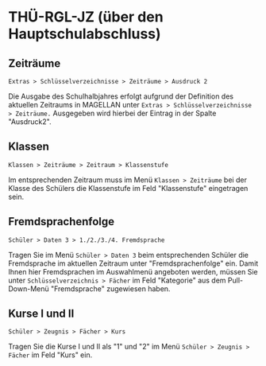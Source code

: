 ﻿# THÜ-RGL-JZ (über den Hauptschulabschluss)

## Zeiträume

`Extras > Schlüsselverzeichnisse > Zeiträume > Ausdruck 2`

Die Ausgabe des Schulhalbjahres erfolgt aufgrund der Definition des aktuellen Zeitraums in MAGELLAN unter `Extras > Schlüsselverzeichnisse > Zeiträume.` Ausgegeben wird hierbei der Eintrag in der Spalte "Ausdruck2".

## Klassen

`Klassen > Zeiträume > Zeitraum > Klassenstufe`

Im entsprechenden Zeitraum muss im Menü `Klassen > Zeiträume` bei der Klasse des Schülers die Klassenstufe im Feld "Klassenstufe" eingetragen sein.

## Fremdsprachenfolge 

`Schüler > Daten 3 > 1./2./3./4. Fremdsprache`

Tragen Sie im Menü `Schüler > Daten 3` beim entsprechenden Schüler die Fremdsprache im aktuellen Zeitraum unter "Fremdsprachenfolge" ein. Damit Ihnen hier Fremdsprachen im Auswahlmenü angeboten werden, müssen Sie unter `Schlüsselverzeichnis > Fächer` im Feld "Kategorie" aus dem Pull-Down-Menü "Fremdsprache" zugewiesen haben.

## Kurse I und II

`Schüler > Zeugnis > Fächer > Kurs`

Tragen Sie die Kurse I und II als "1" und "2" im Menü `Schüler > Zeugnis > Fächer` im Feld "Kurs" ein.

